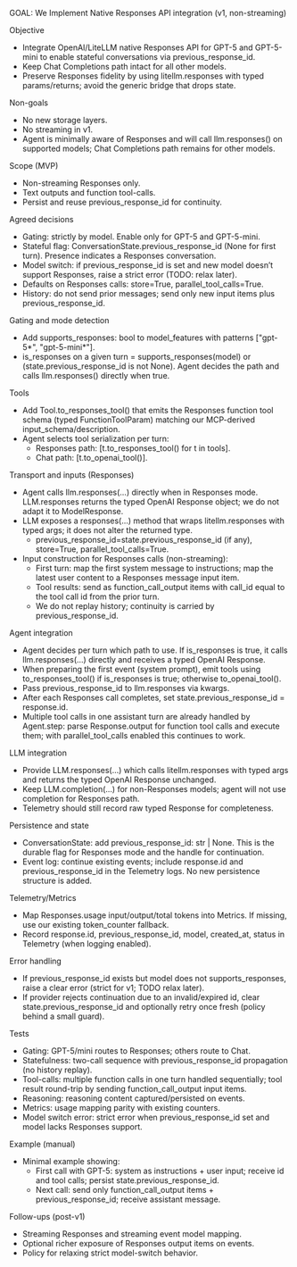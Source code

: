 GOAL: We Implement Native Responses API integration (v1, non-streaming)

Objective
- Integrate OpenAI/LiteLLM native Responses API for GPT-5 and GPT-5-mini to enable stateful conversations via previous_response_id.
- Keep Chat Completions path intact for all other models.
- Preserve Responses fidelity by using litellm.responses with typed params/returns; avoid the generic bridge that drops state.

Non-goals
- No new storage layers.
- No streaming in v1.
- Agent is minimally aware of Responses and will call llm.responses() on supported models; Chat Completions path remains for other models.

Scope (MVP)
- Non-streaming Responses only.
- Text outputs and function tool-calls.
- Persist and reuse previous_response_id for continuity.

Agreed decisions
- Gating: strictly by model. Enable only for GPT-5 and GPT-5-mini.
- Stateful flag: ConversationState.previous_response_id (None for first turn). Presence indicates a Responses conversation.
- Model switch: if previous_response_id is set and new model doesn’t support Responses, raise a strict error (TODO: relax later).
- Defaults on Responses calls: store=True, parallel_tool_calls=True.
- History: do not send prior messages; send only new input items plus previous_response_id.

Gating and mode detection
- Add supports_responses: bool to model_features with patterns ["gpt-5*", "gpt-5-mini*"].
- is_responses on a given turn = supports_responses(model) or (state.previous_response_id is not None). Agent decides the path and calls llm.responses() directly when true.

Tools
- Add Tool.to_responses_tool() that emits the Responses function tool schema (typed FunctionToolParam) matching our MCP-derived input_schema/description.
- Agent selects tool serialization per turn:
  - Responses path: [t.to_responses_tool() for t in tools].
  - Chat path: [t.to_openai_tool()].

Transport and inputs (Responses)
- Agent calls llm.responses(...) directly when in Responses mode. LLM.responses returns the typed OpenAI Response object; we do not adapt it to ModelResponse.
- LLM exposes a responses(...) method that wraps litellm.responses with typed args; it does not alter the returned type.
  - previous_response_id=state.previous_response_id (if any), store=True, parallel_tool_calls=True.
- Input construction for Responses calls (non-streaming):
  - First turn: map the first system message to instructions; map the latest user content to a Responses message input item.
  - Tool results: send as function_call_output items with call_id equal to the tool call id from the prior turn.
  - We do not replay history; continuity is carried by previous_response_id.

Agent integration
- Agent decides per turn which path to use. If is_responses is true, it calls llm.responses(...) directly and receives a typed OpenAI Response.
- When preparing the first event (system prompt), emit tools using to_responses_tool() if is_responses is true; otherwise to_openai_tool().
- Pass previous_response_id to llm.responses via kwargs.
- After each Responses call completes, set state.previous_response_id = response.id.
- Multiple tool calls in one assistant turn are already handled by Agent.step: parse Response.output for function tool calls and execute them; with parallel_tool_calls enabled this continues to work.

LLM integration
- Provide LLM.responses(...) which calls litellm.responses with typed args and returns the typed OpenAI Response unchanged.
- Keep LLM.completion(...) for non-Responses models; agent will not use completion for Responses path.
- Telemetry should still record raw typed Response for completeness.

Persistence and state
- ConversationState: add previous_response_id: str | None. This is the durable flag for Responses mode and the handle for continuation.
- Event log: continue existing events; include response.id and previous_response_id in the Telemetry logs. No new persistence structure is added.

Telemetry/Metrics
- Map Responses.usage input/output/total tokens into Metrics. If missing, use our existing token_counter fallback.
- Record response.id, previous_response_id, model, created_at, status in Telemetry (when logging enabled).

Error handling
- If previous_response_id exists but model does not supports_responses, raise a clear error (strict for v1; TODO relax later).
- If provider rejects continuation due to an invalid/expired id, clear state.previous_response_id and optionally retry once fresh (policy behind a small guard).

Tests
- Gating: GPT-5/mini routes to Responses; others route to Chat.
- Statefulness: two-call sequence with previous_response_id propagation (no history replay).
- Tool-calls: multiple function calls in one turn handled sequentially; tool result round-trip by sending function_call_output input items.
- Reasoning: reasoning content captured/persisted on events.
- Metrics: usage mapping parity with existing counters.
- Model switch error: strict error when previous_response_id set and model lacks Responses support.

Example (manual)
- Minimal example showing:
  - First call with GPT-5: system as instructions + user input; receive id and tool calls; persist state.previous_response_id.
  - Next call: send only function_call_output items + previous_response_id; receive assistant message.

Follow-ups (post-v1)
- Streaming Responses and streaming event model mapping.
- Optional richer exposure of Responses output items on events.
- Policy for relaxing strict model-switch behavior.
